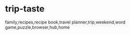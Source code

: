 # trip-taste
family,recipes,recipe book,travel planner,trip,weekend,word game,puzzle,browser,hub,home
